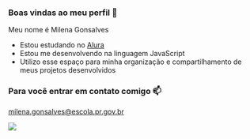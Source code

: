 ### Boas vindas ao meu perfil 🖤

Meu nome é Milena Gonsalves

- Estou estudando no [Alura](https://www.alura.com.br)
- Estou me desenvolvendo na linguagem JavaScript
- Utilizo esse espaço para minha organização e compartilhamento de meus projetos desenvolvidos

### Para você entrar em contato comigo 📫

milena.gonsalves@escola.pr.gov.br

![](https://media.tenor.com/mCiM7CmGGI4AAAAC/naruto.gif)
